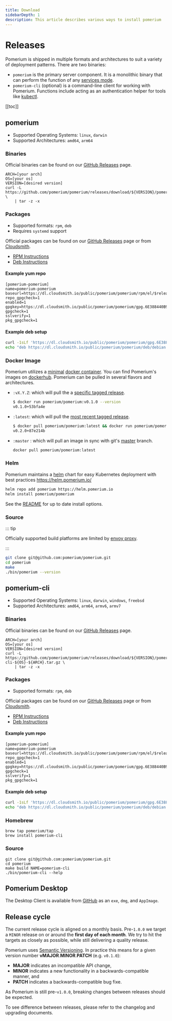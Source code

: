 ```yaml
---
title: Download
sidebarDepth: 1
description: This article describes various ways to install pomerium
---
```


# Releases

Pomerium is shipped in multiple formats and architectures to suit a variety of deployment patterns. There are two binaries:

- `pomerium` is the primary server component. It is a monolithic binary that can perform the function of any [services mode](/reference/readme.md#service-mode).
- `pomerium-cli` (optional) is a command-line client for working with Pomerium.  Functions include acting as an authentication helper for tools like [kubectl](topics/kubernetes-integration.md).


[[toc]]


## pomerium

- Supported Operating Systems: `linux`, `darwin`
- Supported Architectures: `amd64`, `arm64`

### Binaries

Official binaries can be found on our [GitHub Releases](https://github.com/pomerium/pomerium/releases) page.

```shell
ARCH=[your arch]
OS=[your os]
VERSION=[desired version]
curl -L https://github.com/pomerium/pomerium/releases/download/${VERSION}/pomerium-${OS}-${ARCH}.tar.gz \
    | tar -z -x
```

### Packages

- Supported formats: `rpm`, `deb`
- Requires `systemd` support

Official packages can be found on our [GitHub Releases](https://github.com/pomerium/pomerium/releases) page or from [Cloudsmith](https://cloudsmith.io/~pomerium/repos/pomerium/packages/).

- [RPM Instructions](https://cloudsmith.io/~pomerium/repos/pomerium/setup/#formats-rpm)
- [Deb Instructions](https://cloudsmith.io/~pomerium/repos/pomerium/setup/#formats-deb)

#### Example yum repo

```
[pomerium-pomerium]
name=pomerium-pomerium
baseurl=https://dl.cloudsmith.io/public/pomerium/pomerium/rpm/el/$releasever/$basearch
repo_gpgcheck=1
enabled=1
gpgkey=https://dl.cloudsmith.io/public/pomerium/pomerium/gpg.6E388440B94E1407.key
gpgcheck=1
sslverify=1
pkg_gpgcheck=1
```
#### Example deb setup

```bash
curl -1sLf 'https://dl.cloudsmith.io/public/pomerium/pomerium/gpg.6E388440B94E1407.key' | apt-key add -
echo "deb https://dl.cloudsmith.io/public/pomerium/pomerium/deb/debian buster main" > /etc/apt/sources.list.d/pomerium-pomerium.list
```

### Docker Image

Pomerium utilizes a [minimal](https://github.com/GoogleContainerTools/distroless) [docker container](https://www.docker.com/resources/what-container). You can find Pomerium's images on [dockerhub](https://hub.docker.com/r/pomerium/pomerium). Pomerium can be pulled in several flavors and architectures.

- `:vX.Y.Z`: which will pull the a [specific tagged release](https://github.com/pomerium/pomerium/tags).

  ```bash
  $ docker run pomerium/pomerium:v0.1.0 --version
  v0.1.0+53bfa4e
  ```

- `:latest`: which will pull the [most recent tagged release](https://github.com/pomerium/pomerium/releases).

  ```bash
  $ docker pull pomerium/pomerium:latest && docker run pomerium/pomerium:latest --version
  v0.2.0+87e214b
  ```

- `:master` : which will pull an image in sync with git's [master](https://github.com/pomerium/pomerium/tree/master) branch.

  ```bash
  docker pull pomerium/pomerium:latest
  ```

### Helm

Pomerium maintains a [helm](https://helm.sh) chart for easy Kubernetes deployment with best practices <https://helm.pomerium.io/>

```bash
helm repo add pomerium https://helm.pomerium.io
helm install pomerium/pomerium
```

See the [README](https://github.com/pomerium/pomerium-helm/blob/master/charts/pomerium/README.md) for up to date install options.

### Source

::: tip

Officially supported build platforms are limited by [envoy proxy](https://www.envoyproxy.io/).

:::

```bash
git clone git@github.com:pomerium/pomerium.git
cd pomerium
make
./bin/pomerium --version
```

## pomerium-cli

- Supported Operating Systems: `linux`, `darwin`, `windows`, `freebsd`
- Supported Architectures: `amd64`, `arm64`, `armv6`, `armv7`

### Binaries

Official binaries can be found on our [GitHub Releases](https://github.com/pomerium/pomerium/releases) page.

```shell
ARCH=[your arch]
OS=[your os]
VERSION=[desired version]
curl -L https://github.com/pomerium/pomerium/releases/download/${VERSION}/pomerium-cli-${OS}-${ARCH}.tar.gz \
    | tar -z -x
```

### Packages

- Supported formats: `rpm`, `deb`

Official packages can be found on our [GitHub Releases](https://github.com/pomerium/pomerium/releases) page or from [Cloudsmith](https://cloudsmith.io/~pomerium/repos/pomerium/packages/).

- [RPM Instructions](https://cloudsmith.io/~pomerium/repos/pomerium/setup/#formats-rpm)
- [Deb Instructions](https://cloudsmith.io/~pomerium/repos/pomerium/setup/#formats-deb)

#### Example yum repo

```
[pomerium-pomerium]
name=pomerium-pomerium
baseurl=https://dl.cloudsmith.io/public/pomerium/pomerium/rpm/el/$releasever/$basearch
repo_gpgcheck=1
enabled=1
gpgkey=https://dl.cloudsmith.io/public/pomerium/pomerium/gpg.6E388440B94E1407.key
gpgcheck=1
sslverify=1
pkg_gpgcheck=1
```
#### Example deb setup

```bash
curl -1sLf 'https://dl.cloudsmith.io/public/pomerium/pomerium/gpg.6E388440B94E1407.key' | apt-key add -
echo "deb https://dl.cloudsmith.io/public/pomerium/pomerium/deb/debian buster main" > /etc/apt/sources.list.d/pomerium-pomerium.list
```
### Homebrew

```shell
brew tap pomerium/tap
brew install pomerium-cli
```

### Source

```shell
git clone git@github.com:pomerium/pomerium.git
cd pomerium
make build NAME=pomerium-cli
./bin/pomerium-cli --help
```

## Pomerium Desktop

The Desktop Client is available from [GitHub](https://github.com/pomerium/desktop-client/releases) as an `exe`, `dmg`, and `AppImage`.

## Release cycle

The current release cycle is aligned on a monthly basis. Pre-`1.0.0` we target a `MINOR` release on or around the **first day of each month**. We try to hit the targets as closely as possible, while still delivering a quality release.

Pomerium uses [Semantic Versioning](https://semver.org/). In practice this means for a given version number **vMAJOR**.**MINOR**.**PATCH** (e.g. `v0.1.0`):

- **MAJOR** indicates an incompatible API change,
- **MINOR** indicates a new functionality in a backwards-compatible manner, and
- **PATCH** indicates a backwards-compatible bug fixe.

As Pomerium is still pre-`v1.0.0`, breaking changes between releases should be expected.

To see difference between releases, please refer to the changelog and upgrading documents.

